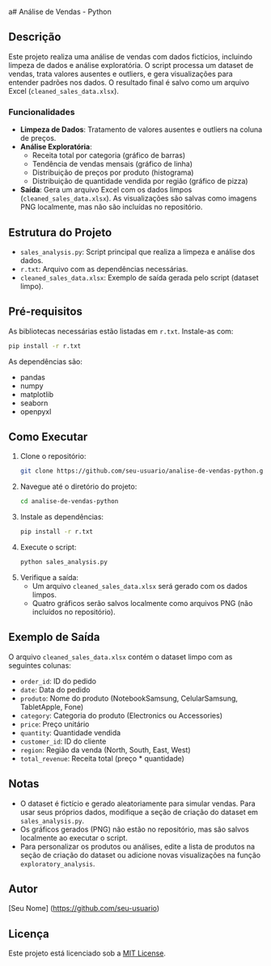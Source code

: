 a# Análise de Vendas - Python

## Descrição
Este projeto realiza uma análise de vendas com dados fictícios, incluindo limpeza de dados e análise exploratória. O script processa um dataset de vendas, trata valores ausentes e outliers, e gera visualizações para entender padrões nos dados. O resultado final é salvo como um arquivo Excel (`cleaned_sales_data.xlsx`).

### Funcionalidades
- **Limpeza de Dados**: Tratamento de valores ausentes e outliers na coluna de preços.
- **Análise Exploratória**:
  - Receita total por categoria (gráfico de barras)
  - Tendência de vendas mensais (gráfico de linha)
  - Distribuição de preços por produto (histograma)
  - Distribuição de quantidade vendida por região (gráfico de pizza)
- **Saída**: Gera um arquivo Excel com os dados limpos (`cleaned_sales_data.xlsx`). As visualizações são salvas como imagens PNG localmente, mas não são incluídas no repositório.

## Estrutura do Projeto
- `sales_analysis.py`: Script principal que realiza a limpeza e análise dos dados.
- `r.txt`: Arquivo com as dependências necessárias.
- `cleaned_sales_data.xlsx`: Exemplo de saída gerada pelo script (dataset limpo).

## Pré-requisitos
As bibliotecas necessárias estão listadas em `r.txt`. Instale-as com:

```bash
pip install -r r.txt
```

As dependências são:
- pandas
- numpy
- matplotlib
- seaborn
- openpyxl

## Como Executar
1. Clone o repositório:
   ```bash
   git clone https://github.com/seu-usuario/analise-de-vendas-python.git
   ```
2. Navegue até o diretório do projeto:
   ```bash
   cd analise-de-vendas-python
   ```
3. Instale as dependências:
   ```bash
   pip install -r r.txt
   ```
4. Execute o script:
   ```bash
   python sales_analysis.py
   ```
5. Verifique a saída:
   - Um arquivo `cleaned_sales_data.xlsx` será gerado com os dados limpos.
   - Quatro gráficos serão salvos localmente como arquivos PNG (não incluídos no repositório).

## Exemplo de Saída
O arquivo `cleaned_sales_data.xlsx` contém o dataset limpo com as seguintes colunas:
- `order_id`: ID do pedido
- `date`: Data do pedido
- `produto`: Nome do produto (NotebookSamsung, CelularSamsung, TabletApple, Fone)
- `category`: Categoria do produto (Electronics ou Accessories)
- `price`: Preço unitário
- `quantity`: Quantidade vendida
- `customer_id`: ID do cliente
- `region`: Região da venda (North, South, East, West)
- `total_revenue`: Receita total (preço * quantidade)

## Notas
- O dataset é fictício e gerado aleatoriamente para simular vendas. Para usar seus próprios dados, modifique a seção de criação do dataset em `sales_analysis.py`.
- Os gráficos gerados (PNG) não estão no repositório, mas são salvos localmente ao executar o script.
- Para personalizar os produtos ou análises, edite a lista de produtos na seção de criação do dataset ou adicione novas visualizações na função `exploratory_analysis`.

## Autor
[Seu Nome] (https://github.com/seu-usuario)

## Licença
Este projeto está licenciado sob a [MIT License](LICENSE).
